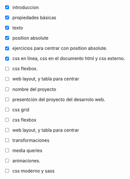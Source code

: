 - [x] introduccion
- [x] propiedades básicas
- [x] texto
- [x] position absolute
- [x] ejercicios para centrar con position absolute.

- [x] css en línea, css en el documento html y css externo.
- [ ] css flexbox.
- [ ] web layout, y tabla para centrar
- [ ] nombre del proyecto
- [ ] presentción del proyecto del desarrolo web.

- [ ] css grid
- [ ] css flexbox
- [ ] web layout, y tabla para centrar

- [ ] transformaciones
- [ ] media queries
- [ ] animaciones.
- [ ] css moderno y sass
